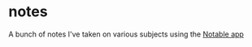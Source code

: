 # notes
A bunch of notes I've taken on various subjects using the [Notable app](https://github.com/notable/notable)
